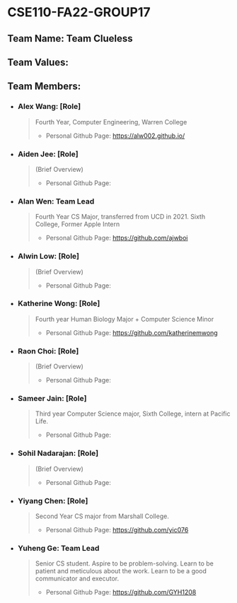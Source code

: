 # CSE110-FA22-GROUP17

## Team Name: Team Clueless


## Team Values:


## Team Members: 
- ### Alex Wang: [Role]
  > Fourth Year, Computer Engineering, Warren College
  > - Personal Github Page: https://alw002.github.io/
- ### Aiden Jee: [Role]
  > (Brief Overview)  
  > - Personal Github Page: 
- ### Alan Wen: Team Lead
  > Fourth Year CS Major, transferred from UCD in 2021. Sixth College, Former Apple Intern
  > - Personal Github Page: https://github.com/ajwboi
- ### Alwin Low: [Role]
  > (Brief Overview)  
  > - Personal Github Page: 
- ### Katherine Wong: [Role]
  > Fourth year Human Biology Major + Computer Science Minor
  > - Personal Github Page: https://github.com/katherinemwong
- ### Raon Choi: [Role]
  > (Brief Overview)  
  > - Personal Github Page: 
- ### Sameer Jain: [Role]
  > Third year Computer Science major, Sixth College, intern at Pacific Life.  
  > - Personal Github Page: 
- ### Sohil Nadarajan: [Role]
  > (Brief Overview)  
  > - Personal Github Page: 
- ### Yiyang Chen: [Role]
  > Second Year CS major from Marshall College. 
  > - Personal Github Page: https://github.com/yic076 
- ### Yuheng Ge: Team Lead
  > Senior CS student.
  > Aspire to be problem-solving.
  Learn to be patient and meticulous about the work.
  Learn to be a good communicator and executor.
  > - Personal Github Page: https://github.com/GYH1208
